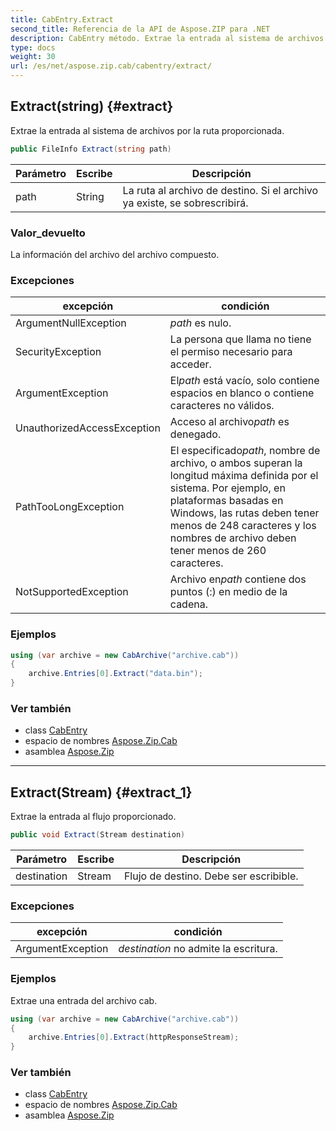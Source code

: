 ```yaml
---
title: CabEntry.Extract
second_title: Referencia de la API de Aspose.ZIP para .NET
description: CabEntry método. Extrae la entrada al sistema de archivos por la ruta proporcionada.
type: docs
weight: 30
url: /es/net/aspose.zip.cab/cabentry/extract/
---
```

## Extract(string) {#extract}

Extrae la entrada al sistema de archivos por la ruta proporcionada.

```csharp
public FileInfo Extract(string path)
```

| Parámetro | Escribe | Descripción |
| --- | --- | --- |
| path | String | La ruta al archivo de destino. Si el archivo ya existe, se sobrescribirá. |

### Valor_devuelto

La información del archivo del archivo compuesto.

### Excepciones

| excepción | condición |
| --- | --- |
| ArgumentNullException | *path* es nulo. |
| SecurityException | La persona que llama no tiene el permiso necesario para acceder. |
| ArgumentException | El*path* está vacío, solo contiene espacios en blanco o contiene caracteres no válidos. |
| UnauthorizedAccessException | Acceso al archivo*path* es denegado. |
| PathTooLongException | El especificado*path*, nombre de archivo, o ambos superan la longitud máxima definida por el sistema. Por ejemplo, en plataformas basadas en Windows, las rutas deben tener menos de 248 caracteres y los nombres de archivo deben tener menos de 260 caracteres. |
| NotSupportedException | Archivo en*path* contiene dos puntos (:) en medio de la cadena. |

### Ejemplos

```csharp
using (var archive = new CabArchive("archive.cab"))
{
    archive.Entries[0].Extract("data.bin");
}
```

### Ver también

* class [CabEntry](../)
* espacio de nombres [Aspose.Zip.Cab](../../cabentry/)
* asamblea [Aspose.Zip](../../../)

---

## Extract(Stream) {#extract_1}

Extrae la entrada al flujo proporcionado.

```csharp
public void Extract(Stream destination)
```

| Parámetro | Escribe | Descripción |
| --- | --- | --- |
| destination | Stream | Flujo de destino. Debe ser escribible. |

### Excepciones

| excepción | condición |
| --- | --- |
| ArgumentException | *destination* no admite la escritura. |

### Ejemplos

Extrae una entrada del archivo cab.

```csharp
using (var archive = new CabArchive("archive.cab"))
{
    archive.Entries[0].Extract(httpResponseStream);
}
```

### Ver también

* class [CabEntry](../)
* espacio de nombres [Aspose.Zip.Cab](../../cabentry/)
* asamblea [Aspose.Zip](../../../)


